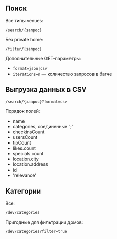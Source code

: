 ## Поиск

Все типы venues:

    /search/{запрос}

Без private home:

    /filter/{запрос}

Дополнительные GET-параметры:

* `format=json|csv`
* `iterations=n` — количество запросов в батче

## Выгрузка данных в CSV

    /search/{запрос}?format=csv

Порядок полей:

* name
* categories, соединенные ';'
* checkinsCount
* usersCount
* tipCount
* likes.count
* specials.count
* location.city
* location.address
* id
* 'relevance'


## Категории

Все:

    /dev/categories
    
Пригодные для фильтрации домов:

    /dev/categories?filter=true
